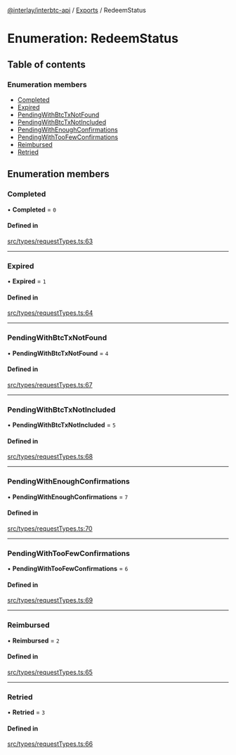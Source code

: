 [@interlay/interbtc-api](/README.md) / [Exports](/modules.md) / RedeemStatus

# Enumeration: RedeemStatus

## Table of contents

### Enumeration members

- [Completed](/enums/RedeemStatus.md#completed)
- [Expired](/enums/RedeemStatus.md#expired)
- [PendingWithBtcTxNotFound](/enums/RedeemStatus.md#pendingwithbtctxnotfound)
- [PendingWithBtcTxNotIncluded](/enums/RedeemStatus.md#pendingwithbtctxnotincluded)
- [PendingWithEnoughConfirmations](/enums/RedeemStatus.md#pendingwithenoughconfirmations)
- [PendingWithTooFewConfirmations](/enums/RedeemStatus.md#pendingwithtoofewconfirmations)
- [Reimbursed](/enums/RedeemStatus.md#reimbursed)
- [Retried](/enums/RedeemStatus.md#retried)

## Enumeration members

### Completed

• **Completed** = `0`

#### Defined in

[src/types/requestTypes.ts:63](https://github.com/interlay/interbtc-api/blob/3128908/src/types/requestTypes.ts#L63)

___

### Expired

• **Expired** = `1`

#### Defined in

[src/types/requestTypes.ts:64](https://github.com/interlay/interbtc-api/blob/3128908/src/types/requestTypes.ts#L64)

___

### PendingWithBtcTxNotFound

• **PendingWithBtcTxNotFound** = `4`

#### Defined in

[src/types/requestTypes.ts:67](https://github.com/interlay/interbtc-api/blob/3128908/src/types/requestTypes.ts#L67)

___

### PendingWithBtcTxNotIncluded

• **PendingWithBtcTxNotIncluded** = `5`

#### Defined in

[src/types/requestTypes.ts:68](https://github.com/interlay/interbtc-api/blob/3128908/src/types/requestTypes.ts#L68)

___

### PendingWithEnoughConfirmations

• **PendingWithEnoughConfirmations** = `7`

#### Defined in

[src/types/requestTypes.ts:70](https://github.com/interlay/interbtc-api/blob/3128908/src/types/requestTypes.ts#L70)

___

### PendingWithTooFewConfirmations

• **PendingWithTooFewConfirmations** = `6`

#### Defined in

[src/types/requestTypes.ts:69](https://github.com/interlay/interbtc-api/blob/3128908/src/types/requestTypes.ts#L69)

___

### Reimbursed

• **Reimbursed** = `2`

#### Defined in

[src/types/requestTypes.ts:65](https://github.com/interlay/interbtc-api/blob/3128908/src/types/requestTypes.ts#L65)

___

### Retried

• **Retried** = `3`

#### Defined in

[src/types/requestTypes.ts:66](https://github.com/interlay/interbtc-api/blob/3128908/src/types/requestTypes.ts#L66)
